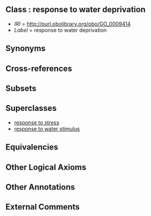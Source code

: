 
## Class : response to water deprivation

 * *IRI* = http://purl.obolibrary.org/obo/GO_0009414
 * *Label* = response to water deprivation

## Synonyms


## Cross-references


## Subsets


## Superclasses

 * [response to stress](../../GO/50/GO_0006950.md)
 * [response to water stimulus](../../GO/15/GO_0009415.md)

## Equivalencies


## Other Logical Axioms


## Other Annotations


## External Comments

